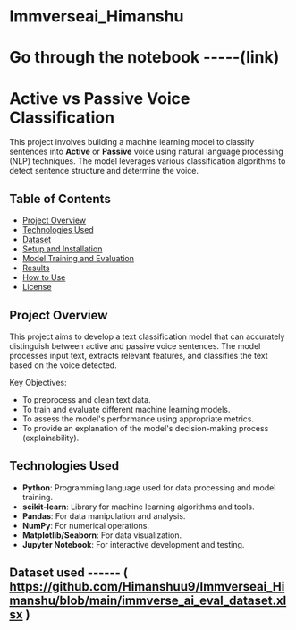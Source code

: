 ﻿# Immverseai_Himanshu

 # Go through the notebook -----(link)

# Active vs Passive Voice Classification

This project involves building a machine learning model to classify sentences into **Active** or **Passive** voice using natural language processing (NLP) techniques. The model leverages various classification algorithms to detect sentence structure and determine the voice.

## Table of Contents

- [Project Overview](#project-overview)
- [Technologies Used](#technologies-used)
- [Dataset](#dataset)
- [Setup and Installation](#setup-and-installation)
- [Model Training and Evaluation](#model-training-and-evaluation)
- [Results](#results)
- [How to Use](#how-to-use)
- [License](#license)

## Project Overview

This project aims to develop a text classification model that can accurately distinguish between active and passive voice sentences. The model processes input text, extracts relevant features, and classifies the text based on the voice detected.

Key Objectives:
- To preprocess and clean text data.
- To train and evaluate different machine learning models.
- To assess the model's performance using appropriate metrics.
- To provide an explanation of the model's decision-making process (explainability).

## Technologies Used

- **Python**: Programming language used for data processing and model training.
- **scikit-learn**: Library for machine learning algorithms and tools.
- **Pandas**: For data manipulation and analysis.
- **NumPy**: For numerical operations.
- **Matplotlib/Seaborn**: For data visualization.
- **Jupyter Notebook**: For interactive development and testing.

## Dataset used ------ ( https://github.com/Himanshuu9/Immverseai_Himanshu/blob/main/immverse_ai_eval_dataset.xlsx )

